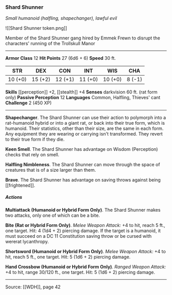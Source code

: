 ### Shard Shunner
_Small humanoid (halfling, shapechanger), lawful evil_

![[Shard Shunner token.png]]

 Member of the Shard Shunner gang hired by Emmek Frewn to disrupt the characters' running of the Trollskull Manor






---

**Armor Class** 12
**Hit Points** 27 (6d6 + 6)
**Speed** 30 ft.

| STR     | DEX     | CON     | INT     | WIS     | CHA     |
|---------|---------|---------|---------|---------|---------|
| 10 (+0) | 15 (+2) | 12 (+1) | 11 (+0) | 10 (+0) | 8 (-1) |

**Skills** [[perception]] +2, [[stealth]] +4
**Senses** darkvision 60 ft. (rat form only)
**Passive Perception** 12
**Languages** Common, Halfling, Thieves' cant
**Challenge** 2 (450 XP)

---

**Shapechanger**. The Shard Shunner can use their action to polymorph into a rat-humanoid hybrid or into a giant rat, or back into their true form, which is humanoid. Their statistics, other than their size, are the same in each form. Any equipment they are wearing or carrying isn't transformed. They revert to their true form if they die.

**Keen Smell**. The Shard Shunner has advantage on Wisdom (Perception) checks that rely on smell.

**Halfling Nimbleness**. The Shard Shunner can move through the space of creatures that is of a size larger than them.

**Brave**. The Shard Shunner has advantage on saving throws against being [[frightened]].

##### Actions
**Multiattack (Humanoid or Hybrid Form Only)**. The Shard Shunner makes two attacks, only one of which can be a bite.

**Bite (Rat or Hybrid Form Only)**. _Melee Weapon Attack:_ +4 to hit, reach 5 ft., one target. Hit: 4 (1d4 + 2) piercing damage. If the target is a humanoid, it must succeed on a DC 11 Constitution saving throw or be cursed with wererat lycanthropy.

**Shortsword (Humanoid or Hybrid Form Only)**. _Melee Weapon Attack:_ +4 to hit, reach 5 ft., one target. Hit: 5 (1d6 + 2) piercing damage.

**Hand Crossbow (Humanoid or Hybrid Form Only)**. _Ranged Weapon Attack:_ +4 to hit, range 30/120 ft., one target. Hit: 5 (1d6 + 2) piercing damage.


---

Source: [[WDH]], page 42
